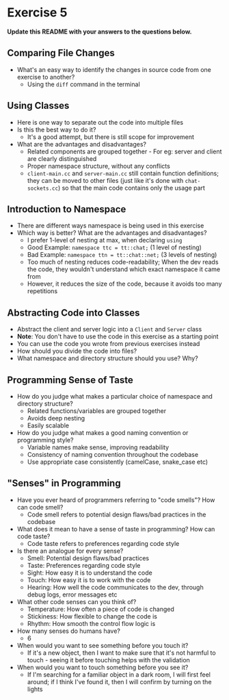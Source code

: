 # Exercise 5

**Update this README with your answers to the questions below.**

## Comparing File Changes

- What's an easy way to identify the changes in source code from one exercise to another?
  - Using the `diff` command in the terminal
    
## Using Classes

- Here is one way to separate out the code into multiple files
- Is this the best way to do it?
  - It's a good attempt, but there is still scope for improvement
- What are the advantages and disadvantages?
  - Related components are grouped together - For eg: server and client are clearly distinguished
  - Proper namespace structure, without any conflicts
  - `client-main.cc` and `server-main.cc` still contain function definitions; they can be moved to other files (just like it's done with `chat-sockets.cc`) so that the main code contains only the usage part 
  
## Introduction to Namespace

- There are different ways namespace is being used in this exercise
- Which way is better? What are the advantages and disadvantages?
  - I prefer 1-level of nesting at max, when declaring `using`
  - Good Example: `namespace ttc = tt::chat;` (1 level of nesting)
  - Bad Example: `namespace ttn = tt::chat::net;` (3 levels of nesting)
  - Too much of nesting reduces code-readability; When the dev reads the code, they wouldn't understand which exact namespace it came from
  - However, it reduces the size of the code, because it avoids too many repetitions

## Abstracting Code into Classes

- Abstract the client and server logic into a `Client` and `Server` class
- **Note**: You don't have to use the code in this exercise as a starting point
- You can use the code you wrote from previous exercises instead
- How should you divide the code into files?
- What namespace and directory structure should you use? Why?

## Programming Sense of Taste

- How do you judge what makes a particular choice of namespace and directory
  structure? 
  - Related functions/variables are grouped together
  - Avoids deep nesting
  - Easily scalable
- How do you judge what makes a good naming convention or programming style?
  - Variable names make sense, improving readability
  - Consistency of naming convention throughout the codebase
  - Use appropriate case consistently (camelCase, snake_case etc)

## "Senses" in Programming

- Have you ever heard of programmers referring to "code smells"? How can code
  smell? 
  - Code smell refers to potential design flaws/bad practices in the codebase
- What does it mean to have a sense of taste in programming? How can code
  taste? 
  - Code taste refers to preferences regarding code style
- Is there an analogue for every sense?
  - Smell: Potential design flaws/bad practices
  - Taste: Preferences regarding code style
  - Sight: How easy it is to understand the code
  - Touch: How easy it is to work with the code
  - Hearing: How well the code communicates to the dev, through debug logs, error messages etc 
- What other code senses can you think of?
  - Temperature: How often a piece of code is changed
  - Stickiness: How flexible to change the code is
  - Rhythm: How smooth the control flow logic is
- How many senses do humans have?
  - 6
- When would you want to see something before you touch it?
  - If it's a new object, then I want to make sure that it's not harmful to touch - seeing it before touching helps with the validation
- When would you want to touch something before you see it?
  - If I'm searching for a familiar object in a dark room, I will first feel around; if I think I've found it, then I will confirm by turning on the lights
